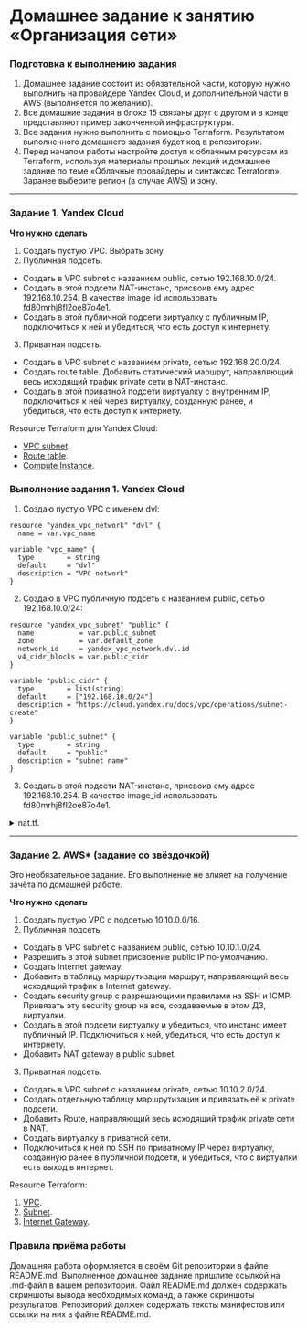 # Домашнее задание к занятию «Организация сети»

### Подготовка к выполнению задания

1. Домашнее задание состоит из обязательной части, которую нужно выполнить на провайдере Yandex Cloud, и дополнительной части в AWS (выполняется по желанию). 
2. Все домашние задания в блоке 15 связаны друг с другом и в конце представляют пример законченной инфраструктуры.  
3. Все задания нужно выполнить с помощью Terraform. Результатом выполненного домашнего задания будет код в репозитории. 
4. Перед началом работы настройте доступ к облачным ресурсам из Terraform, используя материалы прошлых лекций и домашнее задание по теме «Облачные провайдеры и синтаксис Terraform». Заранее выберите регион (в случае AWS) и зону.

---
### Задание 1. Yandex Cloud 

**Что нужно сделать**

1. Создать пустую VPC. Выбрать зону.
2. Публичная подсеть.

 - Создать в VPC subnet с названием public, сетью 192.168.10.0/24.
 - Создать в этой подсети NAT-инстанс, присвоив ему адрес 192.168.10.254. В качестве image_id использовать fd80mrhj8fl2oe87o4e1.
 - Создать в этой публичной подсети виртуалку с публичным IP, подключиться к ней и убедиться, что есть доступ к интернету.
3. Приватная подсеть.
 - Создать в VPC subnet с названием private, сетью 192.168.20.0/24.
 - Создать route table. Добавить статический маршрут, направляющий весь исходящий трафик private сети в NAT-инстанс.
 - Создать в этой приватной подсети виртуалку с внутренним IP, подключиться к ней через виртуалку, созданную ранее, и убедиться, что есть доступ к интернету.

Resource Terraform для Yandex Cloud:

- [VPC subnet](https://registry.terraform.io/providers/yandex-cloud/yandex/latest/docs/resources/vpc_subnet).
- [Route table](https://registry.terraform.io/providers/yandex-cloud/yandex/latest/docs/resources/vpc_route_table).
- [Compute Instance](https://registry.terraform.io/providers/yandex-cloud/yandex/latest/docs/resources/compute_instance).

### Выполнение задания 1. Yandex Cloud

1. Создаю пустую VPC с именем dvl:

```
resource "yandex_vpc_network" "dvl" {
  name = var.vpc_name

variable "vpc_name" {
  type        = string
  default     = "dvl"
  description = "VPC network"
}
```

2. Создаю в VPC публичную подсеть с названием public, сетью 192.168.10.0/24:

```
resource "yandex_vpc_subnet" "public" {
  name           = var.public_subnet
  zone           = var.default_zone
  network_id     = yandex_vpc_network.dvl.id
  v4_cidr_blocks = var.public_cidr
}

variable "public_cidr" {
  type        = list(string)
  default     = ["192.168.10.0/24"]
  description = "https://cloud.yandex.ru/docs/vpc/operations/subnet-create"
}

variable "public_subnet" {
  type        = string
  default     = "public"
  description = "subnet name"
}
```

3. Создать в этой подсети NAT-инстанс, присвоив ему адрес 192.168.10.254. В качестве image_id использовать fd80mrhj8fl2oe87o4e1.

<details><summary>nat.tf.</summary>
 
```
variable "yandex_compute_instance_nat" {
  type        = list(object({
    vm_name = string
    cores = number
    memory = number
    core_fraction = number
    hostname = string
    platform_id = string
  }))

  default = [{
      vm_name = "nat"
      cores         = 2
      memory        = 2
      core_fraction = 5
      hostname = "nat"
      platform_id = "standard-v1"
    }]
}

variable "boot_disk_nat" {
  type        = list(object({
    size = number
    type = string
    image_id = string
    }))
    default = [ {
    size = 10
    type = "network-hdd"
    image_id = "fd80mrhj8fl2oe87o4e1"
  }]
}

resource "yandex_compute_instance" "nat" {
  name        = var.yandex_compute_instance_nat[0].vm_name
  platform_id = var.yandex_compute_instance_nat[0].platform_id
  hostname = var.yandex_compute_instance_nat[0].hostname

  resources {
    cores         = var.yandex_compute_instance_nat[0].cores
    memory        = var.yandex_compute_instance_nat[0].memory
    core_fraction = var.yandex_compute_instance_nat[0].core_fraction
  }

  boot_disk {
    initialize_params {
      image_id = var.boot_disk_nat[0].image_id
      type     = var.boot_disk_nat[0].type
      size     = var.boot_disk_nat[0].size
    }
  }

  metadata = {
    ssh-keys = "ubuntu:${local.ssh-keys}"
    serial-port-enable = "1"
  }

  network_interface {
    subnet_id  = yandex_vpc_subnet.public.id
    nat        = true
    ip_address = "192.168.10.254"
  }
  scheduling_policy {
    preemptible = true
  }
}
```

</details>

---
### Задание 2. AWS* (задание со звёздочкой)

Это необязательное задание. Его выполнение не влияет на получение зачёта по домашней работе.

**Что нужно сделать**

1. Создать пустую VPC с подсетью 10.10.0.0/16.
2. Публичная подсеть.

 - Создать в VPC subnet с названием public, сетью 10.10.1.0/24.
 - Разрешить в этой subnet присвоение public IP по-умолчанию.
 - Создать Internet gateway.
 - Добавить в таблицу маршрутизации маршрут, направляющий весь исходящий трафик в Internet gateway.
 - Создать security group с разрешающими правилами на SSH и ICMP. Привязать эту security group на все, создаваемые в этом ДЗ, виртуалки.
 - Создать в этой подсети виртуалку и убедиться, что инстанс имеет публичный IP. Подключиться к ней, убедиться, что есть доступ к интернету.
 - Добавить NAT gateway в public subnet.
3. Приватная подсеть.
 - Создать в VPC subnet с названием private, сетью 10.10.2.0/24.
 - Создать отдельную таблицу маршрутизации и привязать её к private подсети.
 - Добавить Route, направляющий весь исходящий трафик private сети в NAT.
 - Создать виртуалку в приватной сети.
 - Подключиться к ней по SSH по приватному IP через виртуалку, созданную ранее в публичной подсети, и убедиться, что с виртуалки есть выход в интернет.

Resource Terraform:

1. [VPC](https://registry.terraform.io/providers/hashicorp/aws/latest/docs/resources/vpc).
1. [Subnet](https://registry.terraform.io/providers/hashicorp/aws/latest/docs/resources/subnet).
1. [Internet Gateway](https://registry.terraform.io/providers/hashicorp/aws/latest/docs/resources/internet_gateway).

### Правила приёма работы

Домашняя работа оформляется в своём Git репозитории в файле README.md. Выполненное домашнее задание пришлите ссылкой на .md-файл в вашем репозитории.
Файл README.md должен содержать скриншоты вывода необходимых команд, а также скриншоты результатов.
Репозиторий должен содержать тексты манифестов или ссылки на них в файле README.md.

